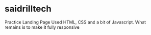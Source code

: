 # saidrilltech
Practice Landing Page
Used HTML, CSS and a bit of Javascript.
What remains is to make it fully responsive

